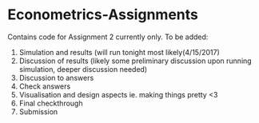 # Econometrics-Assignments
Contains code for Assignment 2 currently only.
To be added:
1. Simulation and results (will run tonight most likely(4/15/2017)
2. Discussion of results (likely some preliminary discussion upon running simulation, deeper discussion needed)
3. Discussion to answers
4. Check answers
5. Visualisation and design aspects ie. making things pretty <3
6. Final checkthrough
7. Submission
